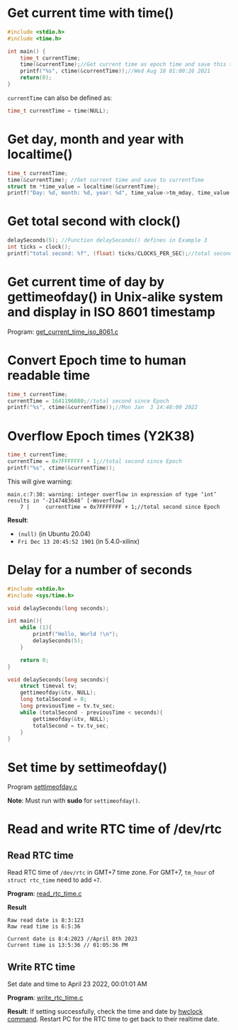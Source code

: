 # Get current time with time()

```c
#include <stdio.h>
#include <time.h>

int main() {
    time_t currentTime;
    time(&currentTime);//Get current time as epoch time and save this to currentTime
    printf("%s", ctime(&currentTime));//Wed Aug 18 01:00:26 2021
    return(0);
}
```
``currentTime`` can also be defined as:

```c
time_t currentTime = time(NULL);
```

# Get day, month and year with localtime()

```c
time_t currentTime;
time(&currentTime); //Get current time and save to currentTime
struct tm *time_value = localtime(&currentTime);
printf("Day: %d, month: %d, year: %d", time_value->tm_mday, time_value->tm_mon, time_value->tm_year);
```
# Get total second with clock()
```c
delaySeconds(5); //Function delaySeconds() defines in Example 3
int ticks = clock();
printf("total second: %f", (float) ticks/CLOCKS_PER_SEC);//total second: 4.766941
```

# Get current time of day by gettimeofday() in Unix-alike system and display in ISO 8601 timestamp

Program: [get_current_time_iso_8061.c](get_current_time_iso_8061.c)

# Convert Epoch time to human readable time

```c
time_t currentTime;
currentTime = 1641196080;//total second since Epoch
printf("%s", ctime(&currentTime));//Mon Jan  3 14:48:00 2022
```    

# Overflow Epoch times (Y2K38)

```c
time_t currentTime;
currentTime = 0x7FFFFFFF + 1;//total second since Epoch
printf("%s", ctime(&currentTime));
```

This will give warning:

```
main.c:7:30: warning: integer overflow in expression of type ‘int’ results in ‘-2147483648’ [-Woverflow]
    7 |     currentTime = 0x7FFFFFFF + 1;//total second since Epoch
```

**Result**: 

* ``(null)`` (in Ubuntu 20.04)
* ``Fri Dec 13 20:45:52 1901`` (in 5.4.0-xilinx)

# Delay for a number of seconds

```c
#include <stdio.h>
#include <sys/time.h>

void delaySeconds(long seconds);

int main(){
    while (1){
		printf("Hello, World !\n");
		delaySeconds(5);
	}

    return 0;
}

void delaySeconds(long seconds){
	struct timeval tv;
	gettimeofday(&tv, NULL);
	long totalSecond = 0;
	long previousTime = tv.tv_sec;
	while (totalSecond - previousTime < seconds){
		gettimeofday(&tv, NULL);
		totalSecond = tv.tv_sec;
	}
}
```
# Set time by settimeofday()

Program [settimeofday.c](settimeofday.c)

**Note**: Must run with **sudo** for ``settimeofday()``.
# Read and write RTC time of /dev/rtc

## Read RTC time

Read RTC time of ``/dev/rtc`` in GMT+7 time zone. For GMT+7, ``tm_hour`` of ``struct rtc_time`` need to add ``+7``.

**Program**: [read_rtc_time.c](read_rtc_time.c)

**Result**

```
Raw read date is 8:3:123
Raw read time is 6:5:36

Current date is 8:4:2023 //April 8th 2023
Current time is 13:5:36 // 01:05:36 PM
```
## Write RTC time

Set date and time to April 23 2022, 00:01:01 AM

**Program**: [write_rtc_time.c](write_rtc_time.c)

**Result**: If setting successfully, check the time and date by [hwclock command](https://github.com/TranPhucVinh/Linux-Shell/blob/master/Physical%20layer/Time.md#hwclock). Restart PC for the RTC time to get back to their realtime date.
